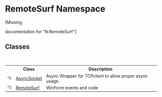 # RemoteSurf Namespace
 

\[Missing <summary> documentation for "N:RemoteSurf"\]


## Classes
&nbsp;<table><tr><th></th><th>Class</th><th>Description</th></tr><tr><td>![Public class](media/pubclass.gif "Public class")</td><td><a href="76d17180-4434-7762-a756-900cacd5d8d7">AsyncSocket</a></td><td>
Async Wrapper for TCPclient to allow proper async usage.</td></tr><tr><td>![Public class](media/pubclass.gif "Public class")</td><td><a href="f58b0662-84a3-ebf2-e439-8ba7664d2ebd">RemoteSurf</a></td><td>
WinForm events and code</td></tr></table>&nbsp;
